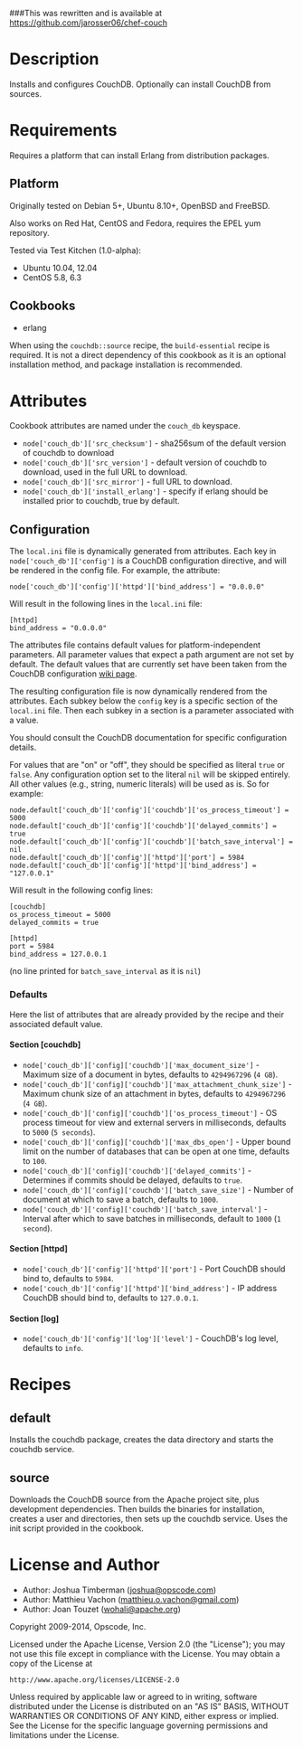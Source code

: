 ###This was rewritten and is available at https://github.com/jarosser06/chef-couch

Description
===========

Installs and configures CouchDB. Optionally can install CouchDB from sources.

Requirements
============

Requires a platform that can install Erlang from distribution packages.

## Platform

Originally tested on Debian 5+, Ubuntu 8.10+, OpenBSD and FreeBSD.

Also works on Red Hat, CentOS and Fedora, requires the EPEL yum repository.

Tested via Test Kitchen (1.0-alpha):

* Ubuntu 10.04, 12.04
* CentOS 5.8, 6.3

## Cookbooks

* erlang

When using the `couchdb::source` recipe, the `build-essential` recipe
is required. It is not a direct dependency of this cookbook as it is
an optional installation method, and package installation is
recommended.

Attributes
==========

Cookbook attributes are named under the `couch_db` keyspace.

* `node['couch_db']['src_checksum']` - sha256sum of the default version of couchdb to download
* `node['couch_db']['src_version']` - default version of couchdb to download, used in the full URL to download.
* `node['couch_db']['src_mirror']` - full URL to download.
* `node['couch_db']['install_erlang']` - specify if erlang should be installed prior to
  couchdb, true by default.

Configuration
-------------

The `local.ini` file is dynamically generated from attributes. Each key in
`node['couch_db']['config']` is a CouchDB configuration directive, and will
be rendered in the config file. For example, the attribute:

    node['couch_db']['config']['httpd']['bind_address'] = "0.0.0.0"

Will result in the following lines in the `local.ini` file:

    [httpd]
    bind_address = "0.0.0.0"

The attributes file contains default values for platform-independent
parameters. All parameter values that expect a path argument are
not set by default. The default values that are currently set have
been taken from the CouchDB configuration
[wiki page](http://wiki.apache.org/couchdb/Configurationfile_couch.ini).

The resulting configuration file is now dynamically rendered from the
attributes. Each subkey below the `config` key is a specific section
of the `local.ini` file. Then each subkey in a section is a parameter
associated with a value.

You should consult the CouchDB documentation for specific
configuration details.

For values that are "on" or "off", they should be specified as literal
`true` or `false`. Any configuration option set to the literal `nil` will
be skipped entirely. All other values (e.g., string, numeric literals) will
be used as is. So for example:

    node.default['couch_db']['config']['couchdb']['os_process_timeout'] = 5000
    node.default['couch_db']['config']['couchdb']['delayed_commits'] = true
    node.default['couch_db']['config']['couchdb']['batch_save_interval'] = nil
    node.default['couch_db']['config']['httpd']['port'] = 5984
    node.default['couch_db']['config']['httpd']['bind_address'] = "127.0.0.1"

Will result in the following config lines:

    [couchdb]
    os_process_timeout = 5000
    delayed_commits = true

    [httpd]
    port = 5984
    bind_address = 127.0.0.1

(no line printed for `batch_save_interval` as it is `nil`)

### Defaults

Here the list of attributes that are already provided by the recipe
and their associated default value.

#### Section [couchdb]

* `node['couch_db']['config]['couchdb']['max_document_size']` -
   Maximum size of a document in bytes, defaults to `4294967296` (`4 GB`).
* `node['couch_db']['config]['couchdb']['max_attachment_chunk_size']` -
   Maximum chunk size of an attachment in bytes, defaults to `4294967296` (`4 GB`).
* `node['couch_db']['config]['couchdb']['os_process_timeout']` -
   OS process timeout for view and external servers in milliseconds, defaults to `5000` (`5 seconds`).
* `node['couch_db']['config]['couchdb']['max_dbs_open']` -
   Upper bound limit on the number of databases that can be open at one time, defaults to `100`.
* `node['couch_db']['config]['couchdb']['delayed_commits']` -
   Determines if commits should be delayed, defaults to `true`.
* `node['couch_db']['config]['couchdb']['batch_save_size']` -
   Number of document at which to save a batch, defaults to `1000`.
* `node['couch_db']['config]['couchdb']['batch_save_interval']` -
   Interval after which to save batches in milliseconds, default to `1000` (`1 second`).

#### Section [httpd]

* `node['couch_db']['config']['httpd']['port']` -
   Port CouchDB should bind to, defaults to `5984`.
* `node['couch_db']['config']['httpd']['bind_address']` -
   IP address CouchDB should bind to, defaults to `127.0.0.1`.

#### Section [log]

* `node['couch_db']['config']['log']['level']` -
   CouchDB's log level, defaults to `info`.

Recipes
=======

default
-------

Installs the couchdb package, creates the data directory and starts the couchdb service.

source
------

Downloads the CouchDB source from the Apache project site, plus development dependencies. Then builds the binaries for installation, creates a user and directories, then sets up the couchdb service. Uses the init script provided in the cookbook.

License and Author
==================

* Author: Joshua Timberman (<joshua@opscode.com>)
* Author: Matthieu Vachon (<matthieu.o.vachon@gmail.com>)
* Author: Joan Touzet (<wohali@apache.org>)

Copyright 2009-2014, Opscode, Inc.

Licensed under the Apache License, Version 2.0 (the "License");
you may not use this file except in compliance with the License.
You may obtain a copy of the License at

    http://www.apache.org/licenses/LICENSE-2.0

Unless required by applicable law or agreed to in writing, software
distributed under the License is distributed on an "AS IS" BASIS,
WITHOUT WARRANTIES OR CONDITIONS OF ANY KIND, either express or implied.
See the License for the specific language governing permissions and
limitations under the License.
